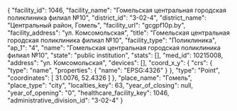 {
    "facility_id": 1046,
    "facility_name": "Гомельская центральная городская поликлиника филиал №10",
    "district_id": "3-02-4",
    "district_name": "Центральный район, Гомель",
    "facility_url": "gcgpf10p.by",
    "facility_address": "ул. Комсомольская",
    "title": "Гомельская центральная городская поликлиника филиал №10",
    "facility_type": "Поликлиника",
    "ap_1": "4",
    "name": "Гомельская центральная городская поликлиника филиал №10",
    "state": "public institution",
    "stats": [],
    "med_id": 10215008,
    "address": "ул. Комсомольская",
    "devices": [],
    "coord_x_y": {
        "crs": {
            "type": "name",
            "properties": {
                "name": "EPSG:4326"
            }
        },
        "type": "Point",
        "coordinates": [
            31.0076,
            52.4326
        ]
    },
    "place_name": "Гомель",
    "place_type": "city",
    "localties_key": 63,
    "year_of_closing": null,
    "year_of_opening": "0",
    "healthcare_facility_key": 1046,
    "administrative_division_id": "3-02-4"
}
